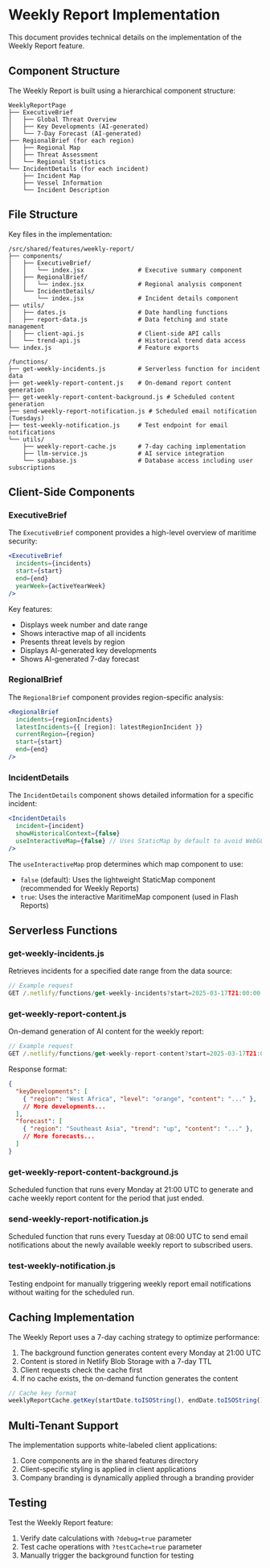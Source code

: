 # Weekly Report Implementation

This document provides technical details on the implementation of the Weekly Report feature.

## Component Structure

The Weekly Report is built using a hierarchical component structure:

```
WeeklyReportPage
├── ExecutiveBrief
│   ├── Global Threat Overview
│   ├── Key Developments (AI-generated)
│   └── 7-Day Forecast (AI-generated)
├── RegionalBrief (for each region)
│   ├── Regional Map
│   ├── Threat Assessment
│   └── Regional Statistics
└── IncidentDetails (for each incident)
    ├── Incident Map
    ├── Vessel Information
    └── Incident Description
```

## File Structure

Key files in the implementation:

```
/src/shared/features/weekly-report/
├── components/
│   ├── ExecutiveBrief/
│   │   └── index.jsx               # Executive summary component
│   ├── RegionalBrief/
│   │   └── index.jsx               # Regional analysis component
│   └── IncidentDetails/
│       └── index.jsx               # Incident details component
├── utils/
│   ├── dates.js                    # Date handling functions
│   ├── report-data.js              # Data fetching and state management
│   ├── client-api.js               # Client-side API calls
│   └── trend-api.js                # Historical trend data access
└── index.js                        # Feature exports

/functions/
├── get-weekly-incidents.js         # Serverless function for incident data
├── get-weekly-report-content.js    # On-demand report content generation
├── get-weekly-report-content-background.js # Scheduled content generation
├── send-weekly-report-notification.js # Scheduled email notification (Tuesdays)
├── test-weekly-notification.js     # Test endpoint for email notifications
└── utils/
    ├── weekly-report-cache.js      # 7-day caching implementation
    ├── llm-service.js              # AI service integration
    └── supabase.js                 # Database access including user subscriptions
```

## Client-Side Components

### ExecutiveBrief

The `ExecutiveBrief` component provides a high-level overview of maritime security:

```jsx
<ExecutiveBrief 
  incidents={incidents} 
  start={start} 
  end={end}
  yearWeek={activeYearWeek}
/>
```

Key features:
- Displays week number and date range
- Shows interactive map of all incidents
- Presents threat levels by region
- Displays AI-generated key developments
- Shows AI-generated 7-day forecast

### RegionalBrief

The `RegionalBrief` component provides region-specific analysis:

```jsx
<RegionalBrief 
  incidents={regionIncidents}
  latestIncidents={{ [region]: latestRegionIncident }}
  currentRegion={region}
  start={start} 
  end={end}
/>
```

### IncidentDetails

The `IncidentDetails` component shows detailed information for a specific incident:

```jsx
<IncidentDetails 
  incident={incident}
  showHistoricalContext={false}
  useInteractiveMap={false} // Uses StaticMap by default to avoid WebGL context limits
/>
```

The `useInteractiveMap` prop determines which map component to use:
- `false` (default): Uses the lightweight StaticMap component (recommended for Weekly Reports)
- `true`: Uses the interactive MaritimeMap component (used in Flash Reports)

## Serverless Functions

### get-weekly-incidents.js

Retrieves incidents for a specified date range from the data source:

```javascript
// Example request
GET /.netlify/functions/get-weekly-incidents?start=2025-03-17T21:00:00.000Z&end=2025-03-24T21:00:00.000Z
```

### get-weekly-report-content.js

On-demand generation of AI content for the weekly report:

```javascript
// Example request
GET /.netlify/functions/get-weekly-report-content?start=2025-03-17T21:00:00.000Z&end=2025-03-24T21:00:00.000Z
```

Response format:
```json
{
  "keyDevelopments": [
    { "region": "West Africa", "level": "orange", "content": "..." },
    // More developments...
  ],
  "forecast": [
    { "region": "Southeast Asia", "trend": "up", "content": "..." },
    // More forecasts...
  ]
}
```

### get-weekly-report-content-background.js

Scheduled function that runs every Monday at 21:00 UTC to generate and cache weekly report content for the period that just ended.

### send-weekly-report-notification.js

Scheduled function that runs every Tuesday at 08:00 UTC to send email notifications about the newly available weekly report to subscribed users.

### test-weekly-notification.js

Testing endpoint for manually triggering weekly report email notifications without waiting for the scheduled run.

## Caching Implementation

The Weekly Report uses a 7-day caching strategy to optimize performance:

1. The background function generates content every Monday at 21:00 UTC
2. Content is stored in Netlify Blob Storage with a 7-day TTL
3. Client requests check the cache first
4. If no cache exists, the on-demand function generates the content

```javascript
// Cache key format
weeklyReportCache.getKey(startDate.toISOString(), endDate.toISOString());
```

## Multi-Tenant Support

The implementation supports white-labeled client applications:

1. Core components are in the shared features directory
2. Client-specific styling is applied in client applications
3. Company branding is dynamically applied through a branding provider

## Testing

Test the Weekly Report feature:

1. Verify date calculations with `?debug=true` parameter
2. Test cache operations with `?testCache=true` parameter
3. Manually trigger the background function for testing